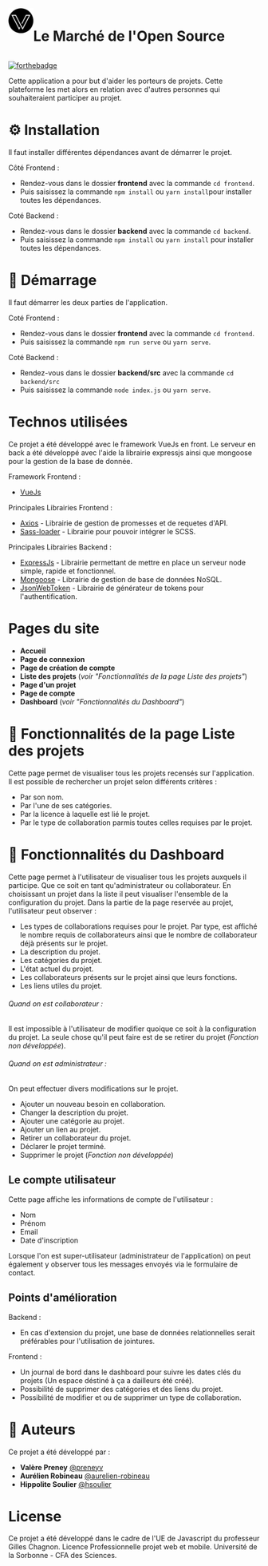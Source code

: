 
<div style="display: flex">
<img src="./frontend/src/assets/icon_title.png" width="50" height="50"/>
<h1 align="center">
   Le Marché de l'Open Source
</h1>
</div>

[![forthebadge](http://forthebadge.com/images/badges/built-with-love.svg)](http://forthebadge.com) 

Cette application a pour but d'aider les porteurs de projets. Cette plateforme les met alors en relation avec d'autres personnes qui souhaiteraient participer au projet.

# ⚙ Installation

Il faut installer différentes dépendances avant de démarrer le projet.

Côté Frontend :
- Rendez-vous dans le dossier **frontend** avec la commande ```cd frontend```.
- Puis saisissez la commande ```npm install``` ou ```yarn install```pour installer toutes les dépendances.

Coté Backend : 
- Rendez-vous dans le dossier **backend** avec la commande ```cd backend```.
- Puis saisissez la commande ```npm install``` ou ```yarn install``` pour installer toutes les dépendances.

# 🚀  Démarrage

Il faut démarrer les deux parties de l'application.

Coté Frontend :
- Rendez-vous dans le dossier **frontend** avec la commande ```cd frontend```.
- Puis saisissez la commande ```npm run serve``` ou ```yarn serve```.

Coté Backend :
- Rendez-vous dans le dossier **backend/src** avec la commande ```cd backend/src```
- Puis saisissez la commande ```node index.js``` ou ```yarn serve```.

#  Technos utilisées

Ce projet a été développé avec le framework VueJs en front. Le serveur en back a été développé avec l'aide la librairie expressjs ainsi que mongoose pour la gestion de la base de donnée.

Framework Frontend :
* [VueJs](https://vuejs.org/)

Principales Librairies Frontend :
* [Axios](https://www.npmjs.com/package/axios) - Librairie de gestion de promesses et de requetes d'API.
* [Sass-loader](https://www.npmjs.com/package/sass-loader)  - Librairie pour pouvoir intégrer le SCSS.

Principales Librairies Backend :
* [ExpressJs](https://expressjs.com/fr/) - Librairie permettant de mettre en place un serveur node simple, rapide et fonctionnel.
* [Mongoose](https://mongoosejs.com/) - Librairie de gestion de base de données NoSQL. 
* [JsonWebToken](https://www.npmjs.com/package/jsonwebtoken) - Librairie de générateur de tokens pour l'authentification.

# Pages du site
* **Accueil**
* **Page de connexion**
* **Page de création de compte**
* **Liste des projets** (*voir "Fonctionnalités de la page Liste des projets"*)
* **Page d'un projet** 
* **Page de compte**
* **Dashboard** (*voir "Fonctionnalités du Dashboard"*)

# 📖  Fonctionnalités de la page Liste des projets
Cette page permet de visualiser tous les projets recensés sur l'application.
Il est possible de rechercher un projet selon différents critères :
* Par son nom.
* Par l'une de ses catégories.
* Par la licence à laquelle est lié le projet.
* Par le type de collaboration parmis toutes celles requises par le projet.

# 📖  Fonctionnalités du Dashboard
Cette page permet à l'utilisateur de visualiser tous les projets auxquels il participe. Que ce soit en tant qu'administrateur ou collaborateur.
En choisissant un projet dans la liste il peut visualiser l'ensemble de la configuration du projet.
Dans la partie de la page reservée au projet, l'utilisateur peut observer :
* Les types de collaborations requises pour le projet. 
  Par type, est affiché le nombre requis de collaborateurs ainsi que  le nombre de collaborateur déjà présents sur le projet.
* La description du projet.
* Les catégories du projet.
* L'état actuel du projet.
* Les collaborateurs présents sur le projet ainsi que leurs fonctions.
* Les liens utiles du projet.

###### Quand on est collaborateur :
Il est impossible à l'utilisateur de modifier quoique ce soit à la configuration du projet.
La seule chose qu'il peut faire est de se retirer du projet (*Fonction non développée*).

###### Quand on est administrateur :
On peut effectuer divers modifications sur le projet.
* Ajouter un nouveau besoin en collaboration.
* Changer la description du projet.
* Ajouter une catégorie au projet.
* Ajouter un lien au projet.
* Retirer un collaborateur du projet.
* Déclarer le projet terminé.
* Supprimer le projet (*Fonction non développée*)

## Le compte utilisateur
Cette page affiche les informations de compte de l'utilisateur :
* Nom
* Prénom
* Email
* Date d'inscription

Lorsque l'on est super-utilisateur (administrateur de l'application) on peut également y observer tous les messages 
envoyés via le formulaire de contact.

## Points d'amélioration
Backend :
* En cas d'extension du projet, une base de données relationnelles serait préférables pour l'utilisation de jointures.
  
Frontend :
* Un journal de bord dans le dashboard pour suivre les dates clés du projets (Un espace déstiné à ça a dailleurs été créé).
* Possibilité de supprimer des catégories et des liens du projet.
* Possibilité de modifier et ou de supprimer un type de collaboration.

# 🧐 Auteurs
Ce projet a été développé par :
* **Valère Preney** [@preneyv](https://github.com/preneyv)
* **Aurélien Robineau** [@aurelien-robineau](https://github.com/aurelien-robineau)
* **Hippolite Soulier** [@hsoulier](https://github.com/hsoulier)

# License
Ce projet a été développé dans le cadre de l'UE de Javascript du professeur Gilles Chagnon.
Licence Professionnelle projet web et mobile.
Université de la Sorbonne - CFA des Sciences.




